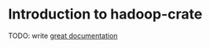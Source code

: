 # Introduction to hadoop-crate

TODO: write [great documentation](http://jacobian.org/writing/great-documentation/what-to-write/)

